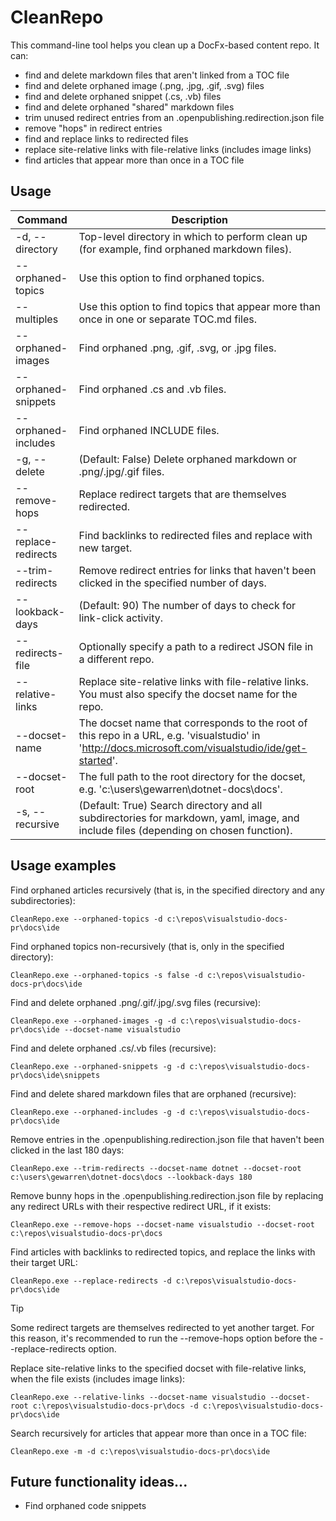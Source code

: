 # CleanRepo

This command-line tool helps you clean up a DocFx-based content repo. It can:

- find and delete markdown files that aren't linked from a TOC file
- find and delete orphaned image (.png, .jpg, .gif, .svg) files
- find and delete orphaned snippet (.cs, .vb) files
- find and delete orphaned "shared" markdown files
- trim unused redirect entries from an .openpublishing.redirection.json file
- remove "hops" in redirect entries
- find and replace links to redirected files
- replace site-relative links with file-relative links (includes image links)
- find articles that appear more than once in a TOC file

## Usage

| Command | Description |
| - | - |
| -d, --directory | Top-level directory in which to perform clean up (for example, find orphaned markdown files). |
| --orphaned-topics | Use this option to find orphaned topics. |
| --multiples | Use this option to find topics that appear more than once in one or separate TOC.md files. |
| --orphaned-images | Find orphaned .png, .gif, .svg, or .jpg files. |
| --orphaned-snippets | Find orphaned .cs and .vb files. |
| --orphaned-includes | Find orphaned INCLUDE files. |
| -g, --delete | (Default: False) Delete orphaned markdown or .png/.jpg/.gif files. |
| --remove-hops | Replace redirect targets that are themselves redirected. |
| --replace-redirects | Find backlinks to redirected files and replace with new target. |
| --trim-redirects | Remove redirect entries for links that haven't been clicked in the specified number of days. |
| --lookback-days | (Default: 90) The number of days to check for link-click activity. |
| --redirects-file | Optionally specify a path to a redirect JSON file in a different repo. |
| --relative-links | Replace site-relative links with file-relative links.  You must also specify the docset name for the repo. |
| --docset-name | The docset name that corresponds to the root of this repo in a URL, e.g. 'visualstudio' in 'http://docs.microsoft.com/visualstudio/ide/get-started'. |
| --docset-root | The full path to the root directory for the docset, e.g. 'c:\users\gewarren\dotnet-docs\docs'. |
| -s, --recursive | (Default: True) Search directory and all subdirectories for markdown, yaml, image, and include files (depending on chosen function). |

## Usage examples

Find orphaned articles recursively (that is, in the specified directory and any subdirectories):

```
CleanRepo.exe --orphaned-topics -d c:\repos\visualstudio-docs-pr\docs\ide
```

Find orphaned topics non-recursively (that is, only in the specified directory):

```
CleanRepo.exe --orphaned-topics -s false -d c:\repos\visualstudio-docs-pr\docs\ide
```

Find and delete orphaned .png/.gif/.jpg/.svg files (recursive):

```
CleanRepo.exe --orphaned-images -g -d c:\repos\visualstudio-docs-pr\docs\ide --docset-name visualstudio
```

Find and delete orphaned .cs/.vb files (recursive):

```
CleanRepo.exe --orphaned-snippets -g -d c:\repos\visualstudio-docs-pr\docs\ide\snippets
```

Find and delete shared markdown files that are orphaned (recursive):

```
CleanRepo.exe --orphaned-includes -g -d c:\repos\visualstudio-docs-pr\docs\ide
```

Remove entries in the .openpublishing.redirection.json file that haven't been clicked in the last 180 days:

```
CleanRepo.exe --trim-redirects --docset-name dotnet --docset-root c:\users\gewarren\dotnet-docs\docs --lookback-days 180
```

Remove bunny hops in the .openpublishing.redirection.json file by replacing any redirect URLs with their respective redirect URL, if it exists:

```
CleanRepo.exe --remove-hops --docset-name visualstudio --docset-root c:\repos\visualstudio-docs-pr\docs
```

Find articles with backlinks to redirected topics, and replace the links with their target URL:

```
CleanRepo.exe --replace-redirects -d c:\repos\visualstudio-docs-pr\docs\ide
```

> [!TIP]
> Some redirect targets are themselves redirected to yet another target. For this reason, it's recommended to run the --remove-hops option before the --replace-redirects option.

Replace site-relative links to the specified docset with file-relative links, when the file exists (includes image links):

```
CleanRepo.exe --relative-links --docset-name visualstudio --docset-root c:\repos\visualstudio-docs-pr\docs -d c:\repos\visualstudio-docs-pr\docs\ide
```

Search recursively for articles that appear more than once in a TOC file:

```
CleanRepo.exe -m -d c:\repos\visualstudio-docs-pr\docs\ide
```

## Future functionality ideas...

- Find orphaned code snippets
